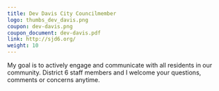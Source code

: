 ```yaml
---
title: Dev Davis City Councilmember 
logo: thumbs_dev_davis.png
coupon: dev-davis.png
coupon_document: dev-davis.pdf
link: http://sjd6.org/
weight: 10
---
```

My goal is to actively engage and communicate with all residents in our community. District 6 staff members and I welcome your questions, comments or concerns anytime.
